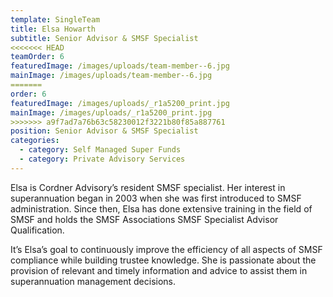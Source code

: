 ```yaml
---
template: SingleTeam
title: Elsa Howarth
subtitle: Senior Advisor & SMSF Specialist
<<<<<<< HEAD
teamOrder: 6
featuredImage: /images/uploads/team-member--6.jpg
mainImage: /images/uploads/team-member--6.jpg
=======
order: 6
featuredImage: /images/uploads/_r1a5200_print.jpg
mainImage: /images/uploads/_r1a5200_print.jpg
>>>>>>> a9f7ad7a76b63c58230012f3221b80f85a887761
position: Senior Advisor & SMSF Specialist
categories:
  - category: Self Managed Super Funds
  - category: Private Advisory Services
---
```


Elsa is Cordner Advisory’s resident SMSF specialist. Her interest in superannuation began in 2003 when she was first introduced to SMSF administration. Since then, Elsa has done extensive training in the field of SMSF and holds the SMSF Associations SMSF Specialist Advisor Qualification.

It’s Elsa’s goal to continuously improve the efficiency of all aspects of SMSF compliance while building trustee knowledge. She is passionate about the provision of relevant and timely information and advice to assist them in superannuation management decisions.
